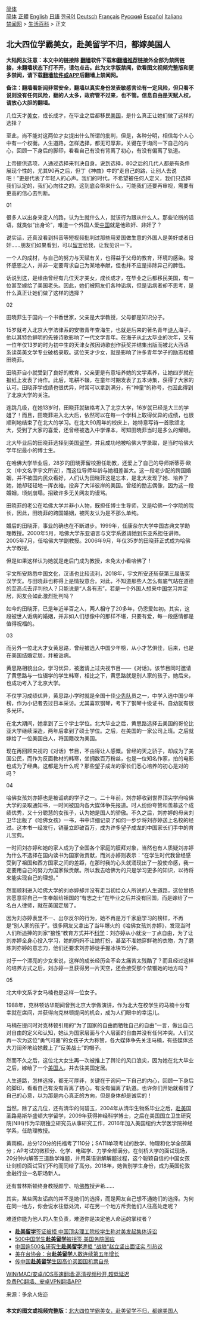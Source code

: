  <!-- 面包屑导航 --> <div class="breadcrumb"><!-- GTranslate: https://gtranslate.io/ -->  <div class="switcher notranslate">  <div class="selected">  <a href="#" onclick="return false;"> 简体</a>  </div>  <div class="option">  <a href="https://www.bannedbook.org" onclick="doGTranslate('zh-CN|zh-CN');jQuery('div.switcher div.selected a').html(jQuery(this).html());return false;" title="简体中文" class="nturl selected"> 简体</a>  <a href="https://www.bannedbook.org/zh-tw/" onclick="doGTranslate('zh-CN|zh-TW');jQuery('div.switcher div.selected a').html(jQuery(this).html());return false;" title="繁體中文" class="nturl"> 正體</a>  <a href="https://www.bannedbook.org/en/" onclick="doGTranslate('zh-CN|en');jQuery('div.switcher div.selected a').html(jQuery(this).html());return false;" title="English" class="nturl"> English</a>  <a href="https://www.bannedbook.org/ja/" onclick="doGTranslate('zh-CN|ja');jQuery('div.switcher div.selected a').html(jQuery(this).html());return false;" title="日本語" class="nturl"> 日語</a>  <a href="https://www.bannedbook.org/ko/" onclick="doGTranslate('zh-CN|ko');jQuery('div.switcher div.selected a').html(jQuery(this).html());return false;" title="한국어" class="nturl"> 한국어</a>  <a href="https://www.bannedbook.org/de/" onclick="doGTranslate('zh-CN|de');jQuery('div.switcher div.selected a').html(jQuery(this).html());return false;" title="Deutsch" class="nturl"> Deutsch</a>  <a href="https://www.bannedbook.org/fr/" onclick="doGTranslate('zh-CN|fr');jQuery('div.switcher div.selected a').html(jQuery(this).html());return false;" title="Français" class="nturl"> Français</a>  <a href="https://www.bannedbook.org/ru/" onclick="doGTranslate('zh-CN|ru');jQuery('div.switcher div.selected a').html(jQuery(this).html());return false;" title="Русский" class="nturl"> Русский</a>  <a href="https://www.bannedbook.org/es/" onclick="doGTranslate('zh-CN|es');jQuery('div.switcher div.selected a').html(jQuery(this).html());return false;" title="Español" class="nturl"> Español</a>  <a href="https://www.bannedbook.org/it/" onclick="doGTranslate('zh-CN|it');jQuery('div.switcher div.selected a').html(jQuery(this).html());return false;" title="Italiano" class="nturl"> Italiano</a>  </div>  </div>      <div class='breadcrumb-sub'><!-- Breadcrumb NavXT 6.3.0 --> <a href="https://www.bannedbook.org/" class="home">禁闻网</a> &gt; <a href="https://www.bannedbook.org/bnews/lifebaike/" class="category">生活百科</a> &gt; 正文</div></div><h2>北大四位学霸美女，赴美留学不归，都嫁美国人</h2> <p class="notice"><b>大陆网友注意：本文中的链接除 <a href="https://github.com/bannedbook/fanqiang" >翻墙</a>软件下载和<a href="https://github.com/killgcd/justmysocks/blob/master/README.md">翻墙推荐</a>链接外全部为禁网链接，未翻墙状态下打不开，请勿点击。此为文字版禁闻，欲看图文视频完整版和更多禁闻，请下载<a href="https://github.com/bannedbook/fanqiang">翻墙软件或APP</a>后翻墙上禁闻网。</p><p>备注：翻墙看新闻非常安全，翻墙以真实身份发表敏感言论有一定风险，但只看不说则没有任何风险，翻的人太多，政府管不过来，也不管。信息自由是天赋人权，请放心大胆的翻墙。</b></p>  <div class="entry"> <p id="summary">几位天才<a href="https://www.bannedbook.org/bnews/tag/%e7%be%8e%e5%a5%b3/" class="st_tag internal_tag" rel="tag" title="标签 美女 下的日志">美女</a>，成长成才，在毕业之后都移民<a href="https://www.bannedbook.org/bnews/tag/%e7%be%8e%e5%9b%bd/" class="st_tag internal_tag" rel="tag" title="标签 美国 下的日志">美国</a>，是什么真正让她们做了这样的选择？</p> <p>至此，尚不能对这两位才女提出什么所谓的批判，但是，各种分明，相信每个人心中有一个权衡。人生道路，怎样选择，都无可厚非，关键在于询问一下自己的内心，回顾一下身后的脚印，看看自己有没有背离了初心，有没有偏离了轨道。</p> <p>上帝提供选项，人通过选择来判决自身。说到选择，80之后的几代人都是有条件展现个性的，尤其90再之后，但丁《神曲》中的“走自己的路，让别人去说吧！”更是代表了年轻人的心声。我们的时代，不希望被任何人定义，我们只选择我们认定的，我们心向往之的。这到底会带来什么，可能我们还要再审视，需要有更高的信心去判断。</p> <p>01</p> <p>很多人以出身来定人的路，认为生就什么人，就该行为跟从什么人。那些论断的话语，就类似“出身论”，难道一个外国人爱<span class='wp_keywordlink_affiliate'><a href="https://www.bannedbook.org/" title="中国" target="_blank">中国</a></span>就是他欧奸、非奸了？</p> <p>说实话，还真没看到抖音等短视频批判过那些用爱国做生意的外国人是美奸或者日奸……朋友们如果看到，可以<span class='wp_keywordlink'><a href="https://www.bannedbook.org/bnews/tougao/" title="留言" target="_blank">留言</a></span>给我，让我见识一下。</p> <p>一个人的成材，与自己的努力与天赋有关，也得益于父母的教育，环境的感染。常怀感恩之人，并非一定要苛求自己为某地奉献，但也并不应是排除异己的脾性。</p> <p>话说到这，是缘由曾经有几位天才美女，成长成才，在毕业之后都移民美国，有一位甚至嫁给了美国老头。因此，她们被网友们各种诟病，但是诟病者却不思考，是什么真正让她们做了这样的选择？</p> <p>02</p> <p>田晓菲生于国内一个书香世家，父亲是大学教授，父母都是知识分子。</p> <p>15岁就考入北京大学法律系的安徽青年查海生，也就是后来的著名青年<span class='wp_keywordlink'><a href="https://www.bannedbook.org/forum11/topic295.html" title="禁片：诗人的悲歌" target="_blank">诗人</a></span>海子，他以其特色鲜明的先锋诗歌影响了一代文学青年。在海子从<a href="https://www.bannedbook.org/bnews/tag/%E5%8C%97%E5%A4%A7/" class="st_tag internal_tag" rel="tag" title="标签 北大 下的日志">北大</a>毕业的次年，又有一位年仅13岁的时为初中生的天津女孩因诗歌创作获奖并结集出版而被北大西语系读英美文学专业破格录取。这位天才少女，就是影响了许多青年学子的励志楷模田晓菲。</p>  <p>田晓菲自小就受到了良好的教育，父亲更是有意培养她的文学素养，让她四岁就在报纸上发表了诗作。此后，笔耕不辍，在童年时期发表了五本诗集，获得了大家的认可。田晓菲学成绩也很优异，时常可以拿到满分，有“神童”的称号，也因此得到了北京大学的关注。</p> <p>连跳几级，在她13岁时，田晓菲就破格考入了北京大学，16岁就已经是大三的学姐了！而且，田晓菲进入北大后，依然可以在每一个学科上取得优异的成绩，也很顺利地结束了在北大的学习。在北大90周年的校庆上，她特意写诗一首歌颂北大，受到了大家的喜爱，还曾经被选入中学课本，可知田晓菲当时是多么的耀眼。</p> <p>北大毕业后的田晓菲选择到美国<a href="https://www.bannedbook.org/bnews/tag/%E7%95%99%E5%AD%A6/" class="st_tag internal_tag" rel="tag" title="标签 留学 下的日志">留学</a>，并且成功地被哈佛大学录取，是当时哈佛大学年纪最小的博士生。</p> <p>在哈佛大学毕业后，28岁的田晓菲留校担任助教，还爱上了自己的导师斯蒂芬·欧文（中文名字宇文所安），而这位导师年龄与她相差甚大。这一段老少配的跨国婚姻，并不被国内民众看好，人们认为田晓菲这是忘本，是北大发现了她、培养了她，她却轻轻地一挥衣袖，投奔了大洋彼岸的美国。曾经的励志偶像，因为这一段婚姻，顷刻崩塌。招致许多无关网友的谩骂。</p> <p>田晓菲的老公在哈佛大学并非小人物，既担任博士生导师，又是哈佛一个学院的院长，因此，田晓菲的跨国婚姻，被网友认为是不那么单纯。</p> <p>婚后的田晓菲，事业的确也在不断进步。1999年，任康奈尔大学中国古典文学助理教授。2000年5月，哈佛大学东亚语言与文学系邀请她到东亚系担任讲师。2005年7月，任哈佛大学副教授。2006年9月，年仅35岁的田晓菲正式成为哈佛大学教授。</p> <p>但是如果这样认为她就是走后门成为教授，未免太小看哈佛了！</p> <p>宇文所安熟悉中国文化，汉语也比较流利，2018年，宇文所安还斩获第三届唐奖汉学奖。与田晓菲也称得上是情投意合。对此，不知道那些人怎么有底气站在道德的至高点去评判他人？只能说是“人各有志”，若是一个外国人想来中<span class='wp_keywordlink'><a href="https://www.bannedbook.org/forum24/" title="国学传统文化禁书" target="_blank">国学</a></span>习并定居，网友会如此激烈批判吗？</p> <p>如今的田晓菲，已是年近半百之人，两人相守了20多年，仍恩爱如初。其实，这段被世人诟病的婚姻，并非如人们想像中的那样不堪，只要有爱，每一段感情都是值得祝福的。</p> <p>03</p> <p>而另外一位北大才女黄思路，曾经被选入中国少年榜，从小才艺俱佳，后来，也是在美国结婚定居，并被诟病。</p>  <p>黄思路相貌出众，学习优异，被邀请上过央视节目——《对话》。该节目同时邀请了黄思路与一位辍学的学生韩寒，相比之下，黄思路就是别人家的孩子。她后来，也成功考入了北京大学。</p> <p>不仅学习成绩优异，黄思路小学时就是全国十佳<a href="https://www.bannedbook.org/bnews/tag/%e5%b0%91%e5%85%88%e9%98%9f/" class="st_tag internal_tag" rel="tag" title="标签 少先队 下的日志">少先队</a>员之一，中学入选中国少年榜，作为小记者去过日本采访。尤其喜欢钢琴，考下了钢琴十级证书，自幼就有很多光环。</p> <p>在北大期间，她拿到了三个学士学位。北大毕业之后，黄思路选择去美国的哥伦比亚大学继续深造，两年后拿到了硕士学位。之后，在美国的一家公司上班。之后就嫁给了一位美国白人，将国籍改为美国。</p> <p>现在再回顾央视的《对话》节目，不由得让人感慨。曾经的天之骄子，却成为了美国公民，而作为反面教材的韩寒，坐拥数百万粉丝，也是一位知名作家，拍的电影也成为了经典。这都是为什么呢？那些望子成龙的家长们悉心培养的初心是对的吗？</p> <p>04</p> <p>哈佛女孩刘亦婷也是被诟病的学子之一。二十年前，刘亦婷收到世界顶尖学府哈佛大学的录取通知书，一时间被国内各大媒体争先报道。时人纷纷夸赞和羡慕这个成绩优秀，又十分聪慧的女孩子，认为她是国人的骄傲。不久之后，刘亦婷的母亲刘卫华出版了《哈佛女孩》一书，书中详细记录了如何一步步将刘亦婷送上名校的经过。这本书一经发行，销量立即破百万，成为许多望子成龙的中国家长们手中的育儿宝典。</p> <p>一时间刘亦婷和她的家人成为了全国各个家庭的膜拜对象，当然也有人质疑刘亦婷为什么不选择在国内读书为国家做贡献，而刘亦婷则表示：“在学生时代我曾经感受到了祖国和西方国家之间的差距，在那时我的心头就涌现出了一股使命感，我一定要用自己的努力为国家做贡献。所以我去哈佛为的只是学习更多的知识，以待将来能实现自己的理想。”</p> <p>然而顺利进入哈佛大学的刘亦婷却并没有走当初给众人所说的人生道路，这位曾扬言愿意将自己一生奉献给祖国的“有志之士”在毕业之后并没有回国，而是嫁给了一名白人律师，就在美国定居了。</p> <p>因为刘亦婷表里不一、出尔反尔的行为，她不再是万千家庭学习的榜样，不再是“别人家的孩子”。很多网友又拿出了当年爆火的《哈佛女孩刘亦婷》，发现当时人们所追捧的刘家“狼性”教育方式并不<span class='wp_keywordlink'><a href="https://www.bannedbook.org/forum11/topic309.html" title="禁片：“科学”的棍子" target="_blank">科学</a></span>：刘亦婷从小就没一丁点自由，为了让刘亦婷全身心投入学习，她的妈妈不让她打扮，甚至不准她穿鲜艳的衣物，为了磨炼刘亦婷的意志力，他们还要求刘亦婷徒手握冰块15分钟。</p> <p>对于一个漂亮的少女来说，这样的成长经历会不会太痛苦太残酷了？而且经过这样的培养方式之后，刘亦婷一旦获得另一片天空，还会接受那个禁锢她的地方吗？</p> <p>05</p>  <p>北大中文系才女马楠也是这样一位女子。</p> <p>1988年，克林顿访华期间曾到北京大学做演讲，作为北大在校学生的马楠十分有幸就在席间，并获得向克林顿提问的机会，成为人们眼中的幸运儿。</p> <p>马楠在提问时对克林顿引用的“为了国家的自由而牺牲自己的自由”一言，做出自己对自由的定义和认知，她认为国家层面与个人层面的自由并没有任何冲突。人们又再一次为这位“勇气可嘉”的女孩子大为称赞，各大媒体争先关注马楠，有些媒体还大刀阔斧地给她戴上了&#8221;反美战士&#8221;的帽子。</p> <p>然而不久之后，这位北大女生再一次被推上了舆论的风口浪尖，因为她在北大毕业之后，嫁给了一个<a href="https://www.bannedbook.org/bnews/tag/%E7%BE%8E%E5%9B%BD%E4%BA%BA/" class="st_tag internal_tag" rel="tag" title="标签 美国人 下的日志">美国人</a>，并去往美国定居。</p> <p>人生道路，怎样选择，都无可厚非，关键在于询问一下自己的内心，回顾一下身后的脚印，看看自己有没有背离了初心，有没有偏离了轨道。也许你们开始就看错了自己的心意，以为那是内心真正的方向，但是身体却是诚实的！</p> <p>当然，除了这几位，还有清华的何碧玉，2004年从清华生物系毕业之后，<a href="https://www.bannedbook.org/bnews/tag/%E8%B5%B4%E7%BE%8E/" class="st_tag internal_tag" rel="tag" title="标签 赴美 下的日志">赴美</a>国圣路易斯华盛顿大学留学，2009年获得神经科学博士，之后在美国国立卫生研究院(NIH)作为早期独立研究员从事研究工作，2016年加入美国纽约大学医学院神经学系，任助理教授。</p> <p>黄雨桐，总分120分的托福考了110分；SATII单项考试的数学、物理和化学全部满分；AP考试的微积分、化学、电磁学、力学全部满分。在剑桥大学的面试现场，20分钟内解答三道数学难题，并用英语讲解解题过程，这个聪颖自信的中国女孩让剑桥的面试官们不约而同给了高分。2018年，她告别学生身份，成为英国伦敦金融行业一名职场新人。</p> <p>还有普林斯顿终身教授颜宁、哈<span class='wp_keywordlink'><a href="https://www.qi-gong.me/buddhism/" title="佛教" target="_blank">佛教</a></span>授尹希……</p> <p>其实，某些网友诟病的并不是她们的选择，而是网友自己想不通她们的选择。为何在同一地方，你会说水往低处流，却在另一个地方斥责他们人往高处走呢？</p> <p>难道你能为他人的人生负责，难道你是决定他人命运的掌权者？</p> <ul class='op-related-articles' title='相关阅读'> <li><a href='https://www.bannedbook.org/bnews/comments/20210713/1586181.html' target='_blank'><b>赴美留学</b>签证被拒 中国顶尖理工院校学生称对美发起集体诉讼</a></li> <li><a href='https://www.bannedbook.org/bnews/cbnews/20210709/1583451.html' target='_blank'>500中国学生<b>赴美留学</b>被拒签 美国务院回应</a></li> <li><a href='https://www.bannedbook.org/bnews/comments/20210707/1581855.html' target='_blank'>中国逾500名研究生<b>赴美留学</b>遭拒 ”战狼“赵立坚出面证实 引热议</a></li> <li><a href='https://www.bannedbook.org/bnews/baitai/20201117/1432425.html' target='_blank'>美在台协会：台<b>赴美留学</b>人数连续第五年增长</a></li> <li><a href='https://www.bannedbook.org/bnews/cbnews/20200529/1336462.html' target='_blank'>传中国<b>赴美留学</b>生因高价买回国机票自杀</a></li> </ul> <p class="texttj"> <a href="https://github.com/bannedbook/fanqiang/wiki/V2ray%E6%9C%BA%E5%9C%BA" target="_blank">WIN/MAC/安卓/iOS高速翻墙:高清视频秒开,超低延迟</a><br/> <a href="https://github.com/bannedbook/fanqiang/wiki/%E7%A6%81%E9%97%BB%E7%BD%91%E5%AE%89%E5%8D%93%E7%BF%BB%E5%A2%99%E6%96%B0%E9%97%BBAPP" target="_blank">免费PC翻墙、安卓VPN翻墙APP</a></p> <p> 来源：多余人佐迩 </p><a name='sharetosocial'></a>  <div style="margin-bottom:5px;padding-bottom:5px;clear:both"> <div id="archive-pix-1" class="banner-ads"> <!-- AuctionX Display platform tag START --> <div id="26318x728x90x621x_ADSLOT2" clicktrack="%%CLICK_URL_ESC%%"></div> <!-- AuctionX Display platform tag END --> </div> <div id="archive-pix-2" class="banner-ads"> <!-- AuctionX Display platform tag START --> <div id="26315x300x250x621x_ADSLOT2" clicktrack="%%CLICK_URL_ESC%%"></div> <!-- AuctionX Display platform tag END --> </div> </div>  <div id="archive-pix-1" class="banner-ads"> <!-- AuctionX Display platform tag START --> <div id="26318x728x90x621x_ADSLOT3" clicktrack="%%CLICK_URL_ESC%%"></div> <!-- AuctionX Display platform tag END --> </div> <div><b>本文的图文或视频完整版</b>：<a href='https://www.bannedbook.org/bnews/lifebaike/20210720/1590883.html'>北大四位学霸美女，赴美留学不归，都嫁美国人</a></div>  </div><!--END ENTRY--> 